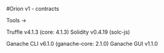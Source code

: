 #Orion v1 - contracts

Tools -> 

Truffle v4.1.3 (core: 4.1.3)
Solidity v0.4.19 (solc-js)

Ganache CLI v6.1.0 (ganache-core: 2.1.0)
Ganache GUI v1.1.0